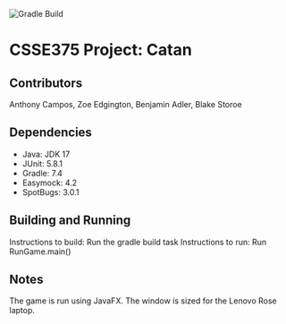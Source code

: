 ![Gradle Build](https://github.com/rhitcsse376/project-202330-team05/actions/workflows/gradle.yml/badge.svg)

# CSSE375 Project: Catan

## Contributors
Anthony Campos, Zoe Edgington, Benjamin Adler, Blake Storoe

## Dependencies
- Java: JDK 17
- JUnit: 5.8.1
- Gradle: 7.4
- Easymock: 4.2
- SpotBugs: 3.0.1

## Building and Running
Instructions to build: Run the gradle build task
Instructions to run: Run RunGame.main()

## Notes
The game is run using JavaFX. The window is sized for the Lenovo Rose laptop.
